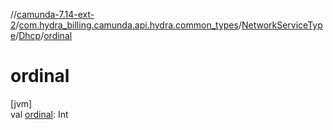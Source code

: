//[camunda-7.14-ext-2](../../../../index.md)/[com.hydra_billing.camunda.api.hydra.common_types](../../index.md)/[NetworkServiceType](../index.md)/[Dhcp](index.md)/[ordinal](ordinal.md)

# ordinal

[jvm]\
val [ordinal](ordinal.md): Int
